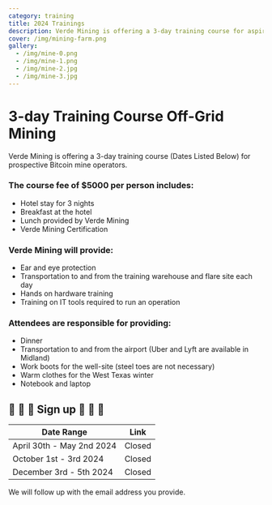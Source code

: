```yaml
---
category: training
title: 2024 Trainings
description: Verde Mining is offering a 3-day training course for aspiring Bitcoin miners
cover: /img/mining-farm.png
gallery:
  - /img/mine-0.png
  - /img/mine-1.png
  - /img/mine-2.jpg
  - /img/mine-3.jpg
---
```

3-day Training Course Off-Grid Mining
=====================

Verde Mining is offering a 3-day training course (Dates Listed Below) for prospective Bitcoin mine operators. 

### The course fee of $5000 per person includes:

*   Hotel stay for 3 nights
*   Breakfast at the hotel
*   Lunch provided by Verde Mining
*   Verde Mining Certification

### Verde Mining will provide:

*   Ear and eye protection
*   Transportation to and from the training warehouse and flare site each day
*   Hands on hardware training
*   Training on IT tools required to run an operation 

### Attendees are responsible for providing:

*   Dinner
*   Transportation to and from the airport (Uber and Lyft are available in Midland)
*   Work boots for the well-site (steel toes are not necessary)
*   Warm clothes for the West Texas winter
*   Notebook and laptop




## 🚨 🚨 🚨 Sign up 🚨 🚨 🚨
| Date Range           | Link                                                                                                      |
|----------------------|-----------------------------------------------------------------------------------------------------------|
| April 30th - May 2nd 2024 | Closed |
| October 1st - 3rd 2024 | Closed |
| December 3rd - 5th 2024 | Closed |

We will follow up with the email address you provide.


